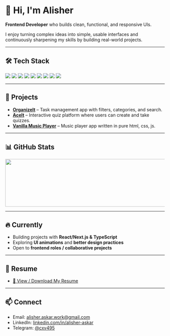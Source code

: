 # 👋 Hi, I'm Alisher

**Frontend Developer** who builds clean, functional, and responsive UIs.  

I enjoy turning complex ideas into simple, usable interfaces and continuously sharpening my skills by building real-world projects.

---

## 🛠️ Tech Stack  

<p>
  <!-- Languages & Frameworks -->
  <img src="https://img.shields.io/badge/React-20232A?style=for-the-badge&logo=react&logoColor=61DAFB" />
  <img src="https://img.shields.io/badge/Next.js-000000?style=for-the-badge&logo=nextdotjs&logoColor=white" />
  <img src="https://img.shields.io/badge/TypeScript-3178C6?style=for-the-badge&logo=typescript&logoColor=white" />
  <img src="https://img.shields.io/badge/JavaScript-F7DF1E?style=for-the-badge&logo=javascript&logoColor=black" />

  <!-- Styling -->
  <img src="https://img.shields.io/badge/Tailwind_CSS-38B2AC?style=for-the-badge&logo=tailwind-css&logoColor=white" />
  <img src="https://img.shields.io/badge/CSS3-1572B6?style=for-the-badge&logo=css3&logoColor=white" />
  <img src="https://img.shields.io/badge/HTML5-E34F26?style=for-the-badge&logo=html5&logoColor=white" />

  <!-- Tools -->
  <img src="https://img.shields.io/badge/Git-F05032?style=for-the-badge&logo=git&logoColor=white" />
  <img src="https://img.shields.io/badge/VS_Code-0078D4?style=for-the-badge&logo=visual-studio-code&logoColor=white" />
</p>

---

## 🚀 Projects  

- [**OrganizeIt**](https://github.com/cxvxcxv/OrganizeIt) – Task management app with filters, categories, and search.  
- [**AceIt**](https://github.com/cxvxcxv/AceIt) – Interactive quiz platform where users can create and take quizzes.
- [**Vanilla Music Player**](https://github.com/cxvxcxv/vanilla-music-player) – Music player app written in pure html, css, js.

---

## 📊 GitHub Stats  

<p align="center">
  <img src="https://github-readme-stats.vercel.app/api/top-langs/?username=cxvxcxv&layout=compact&theme=tokyonight&langs_count=3" width="650" height="150" />
</p>

---

## 🔥 Currently  
- Building projects with **React/Next.js & TypeScript**  
- Exploring **UI animations** and **better design practices**  
- Open to **frontend roles / collaborative projects**  

---

## 📄 Resume
- [📝 View / Download My Resume](https://drive.google.com/file/d/1D6Y4T8udEQ8t1kolqlVvQD7jVh3yAWDD/view?usp=sharing)

---

## 📫 Connect  
- Email: alisher.askar.work@gmail.com  
- LinkedIn: [linkedin.com/in/alisher-askar](https://www.linkedin.com/in/alisher-askar)  
- Telegram: [@cxv495](https://t.me/cxv495)
